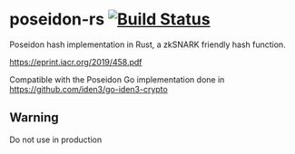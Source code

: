 # poseidon-rs [![Build Status](https://travis-ci.org/arnaucube/poseidon-rs.svg?branch=master)](https://travis-ci.org/arnaucube/poseidon-rs)
Poseidon hash implementation in Rust, a zkSNARK friendly hash function.

https://eprint.iacr.org/2019/458.pdf

Compatible with the Poseidon Go implementation done in https://github.com/iden3/go-iden3-crypto

## Warning
Do not use in production
